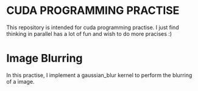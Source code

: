 # CUDA PROGRAMMING PRACTISE
This repository is intended for cuda programming practise.
I just find thinking in parallel has a lot of fun and wish to do more pracises :)
# Image Blurring
In this practise, I implement a gaussian_blur kernel to perform the blurring of a image.
